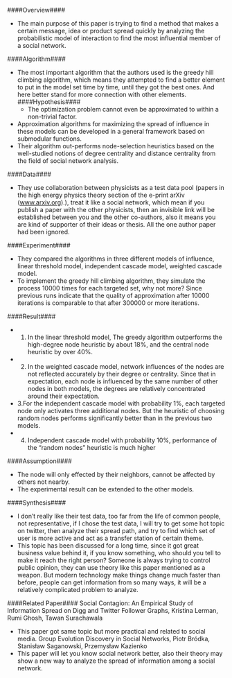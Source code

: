 ####Overview####
- The main purpose of this paper is trying to find a method that makes a certain message, idea or product spread quickly by analyzing the probabilistic model of interaction to find the most influential member of a social network.

####Algorithm####
- The most important algorithm that the authors used is the greedy hill climbing algorithm, which means they attempted to find a better element to put in the model set time by time, until they got the best ones. And here better stand for more connection with other elements.
####Hypothesis####
    - The optimization problem cannot even be approximated to within a non-trivial factor.
- Approximation algorithms for maximizing the spread of influence in these models can be developed in a general framework based on submodular functions.
- Their algorithm out-performs node-selection heuristics based on the well-studied notions of degree centrality and distance centrality from the field of social network analysis.

####Data####
- They use collaboration between physicists as a test data pool (papers in the high energy physics theory section of the e-print arXiv (www.arxiv.org).), treat it like a social network, which mean if you publish a paper with the other physicists, then an invisible link will be established between you and the other co-authors, also it means you are kind of supporter of their ideas or thesis. All the one author paper had been ignored.

####Experiment####
- They compared the algorithms in three different models of influence, linear threshold model, independent cascade model, weighted cascade model.
- To implement the greedy hill climbing algorithm, they simulate the process 10000 times for each targeted set, why not more? Since previous runs indicate that the quality of approximation after 10000 iterations is comparable to that after 300000 or more iterations.

####Result####
- 1. In the linear threshold model, The greedy algorithm outperforms the high-degree node heuristic by about 18%, and the central node heuristic by over 40%.
- 2. In the weighted cascade model, network influences of the nodes are not reflected accurately by their degree or centrality. Since that in expectation, each node is influenced by the same number of other nodes in both models, the degrees are relatively concentrated around their expectation.
- 3.For the independent cascade model with probability 1%, each targeted node only activates three additional nodes. But the heuristic of choosing random nodes performs significantly better than in the previous two models.
- 4. Independent cascade model with probability 10%, performance of the “random nodes” heuristic is much higher 

####Assumption####
- The node will only effected by their neighbors, cannot be affected by others not nearby.
- The experimental result can be extended to the other models.

####Synthesis####
- I don’t really like their test data, too far from the life of common people, not representative, if I chose the test data, I will try to get some hot topic on twitter, then analyze their spread path, and try to find which set of user is more active and act as a transfer station of certain theme.
- This topic has been discussed for a long time, since it got great business value behind it, if you know something, who should you tell to make it reach the right person? Someone is always trying to control public opinion, they can use theory like this paper mentioned as a weapon.  But modern technology make things change much faster than before, people can get information from so many ways, it will be a relatively complicated problem to analyze.

####Related Paper####
Social Contagion: An Empirical Study of Information Spread on Digg and Twitter Follower Graphs,
Kristina Lerman, Rumi Ghosh, Tawan Surachawala
- This paper got same topic but more practical and related to social media.
Group Evolution Discovery in Social Networks, Piotr Bródka, Stanisław Saganowski, Przemysław Kazienko
- This paper will let you know social network better, also their theory may show a new way to analyze the spread of information among a social network.

